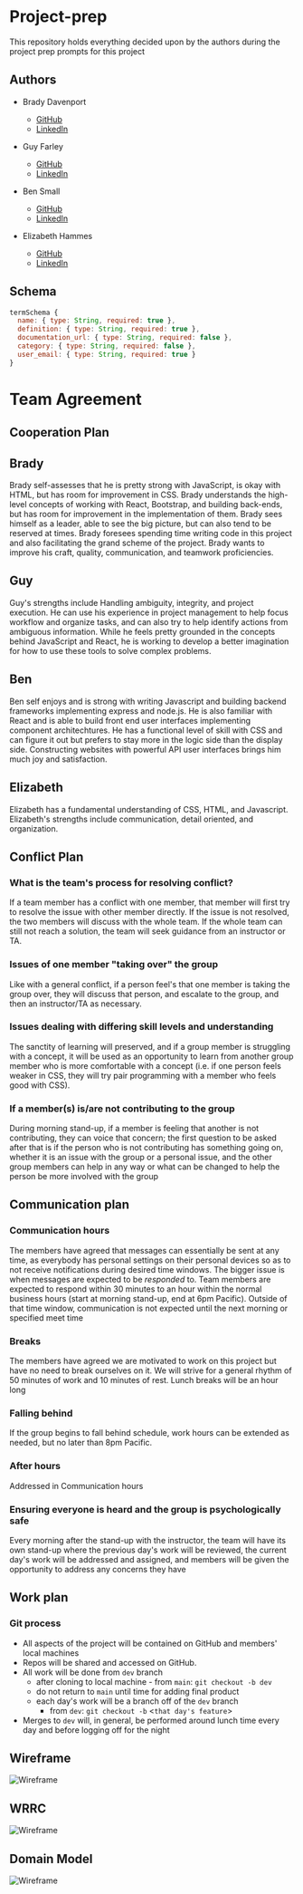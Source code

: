 # Project-prep

This repository holds everything decided upon by the authors during the project prep prompts for this project

## Authors

* Brady Davenport
  * [GitHub](https://github.com/bradydavenport) 
  * [LinkedIn](https://www.linkedin.com/in/bradydavenport/)

* Guy Farley 
  * [GitHub](https://github.com/GuyFarley) 
  * [LinkedIn](https://www.linkedin.com/in/guyefarley/)

* Ben Small 
  * [GitHub](https://github.com/BenjaminSmall94)
  * [LinkedIn](https://www.linkedin.com/in/bjgsmall/)

* Elizabeth Hammes
  * [GitHub](https://github.com/ehammes)
  * [LinkedIn](https://www.linkedin.com/in/elizabethhammes/)

## Schema

```js
termSchema {
  name: { type: String, required: true },
  definition: { type: String, required: true },
  documentation_url: { type: String, required: false },
  category: { type: String, required: false },
  user_email: { type: String, required: true }
}
```

# Team Agreement

## Cooperation Plan

## Brady

Brady self-assesses that he is pretty strong with JavaScript, is okay with HTML, but has room for improvement in CSS.  Brady understands the high-level concepts of working with React, Bootstrap, and building back-ends, but has room for improvement in the implementation of them. Brady sees himself as a leader, able to see the big picture, but can also tend to be reserved at times. Brady foresees spending time writing code in this project and also facilitating the grand scheme of the project. Brady wants to improve his craft, quality, communication, and teamwork proficiencies.

## Guy

Guy's strengths include Handling ambiguity, integrity, and project execution. He can use his experience in project management to help focus workflow and organize tasks, and can also try to help identify actions from ambiguous information. While he feels pretty grounded in the concepts behind JavaScript and React, he is working to develop a better imagination for how to use these tools to solve complex problems.

## Ben

Ben self enjoys and is strong with writing Javascript and building backend frameworks implementing express and node.js. He is also familiar with React and is able to build front end user interfaces implementing component architechtures. He has a functional level of skill with CSS and can figure it out but prefers to stay more in the logic side than the display side. Constructing websites with powerful API user interfaces brings him much joy and satisfaction.

## Elizabeth

Elizabeth has a fundamental understanding of CSS, HTML, and Javascript. Elizabeth's strengths include communication, detail oriented, and organization.

## Conflict Plan

### What is the team's process for resolving conflict?

If a team member has a conflict with one member, that member will first try to resolve the issue with other member directly.  If the issue is not resolved, the two members will discuss with the whole team.  If the whole team can still not reach a solution, the team will seek guidance from an instructor or TA.

### Issues of one member "taking over" the group

Like with a general conflict, if a person feel's that one member is taking the group over, they will discuss that person, and escalate to the group, and then an instructor/TA as necessary.

### Issues dealing with differing skill levels and understanding

The sanctity of learning will preserved, and if a group member is struggling with a concept, it will be used as an opportunity to learn from another group member who is more comfortable with a concept (i.e. if one person feels weaker in CSS, they will try pair programming with a member who feels good with CSS).

### If a member(s) is/are not contributing to the group

During morning stand-up, if a member is feeling that another is not contributing, they can voice that concern; the first question to be asked after that is if the person who is not contributing has something going on, whether it is an issue with the group or a personal issue, and the other group members can help in any way or what can be changed to help the person be more involved with the group

## Communication plan

### Communication hours

The members have agreed that messages can essentially be sent at any time, as everybody has personal settings on their personal devices so as to not receive notifications during desired time windows.  The bigger issue is when messages are expected to be *responded* to.  Team members are expected to respond within 30 minutes to an hour within the normal business hours (start at morning stand-up, end at 6pm Pacific). Outside of that time window, communication is not expected until the next morning or specified meet time

### Breaks

The members have agreed we are motivated to work on this project but have no need to break ourselves on it.  We will strive for a general rhythm of 50 minutes of work and 10 minutes of rest.  Lunch breaks will be an hour long

### Falling behind

If the group begins to fall behind schedule, work hours can be extended as needed, but no later than 8pm Pacific.

### After hours

Addressed in Communication hours

### Ensuring everyone is heard and the group is psychologically safe

Every morning after the stand-up with the instructor, the team will have its own stand-up where the previous day's work will be reviewed, the current day's work will be addressed and assigned, and members will be given the opportunity to address any concerns they have

## Work plan

### Git process

* All aspects of the project will be contained on GitHub and members' local machines
* Repos will be shared and accessed on GitHub.
* All work will be done from `dev` branch
  * after cloning to local machine - from `main`: `git checkout -b dev`
  * do not return to `main` until time for adding final product
  * each day's work will be a branch off of the `dev` branch
    * from `dev`: `git checkout -b` <`that day's feature`>
* Merges to `dev` will, in general, be performed around lunch time every day and before logging off for the night

## Wireframe

![Wireframe](img/Final_Project_Wireframe.png)

## WRRC

![Wireframe](img/Final_Project_WRRC.png)

## Domain Model

![Wireframe](img/Final_Project_Domain_Model.png)
